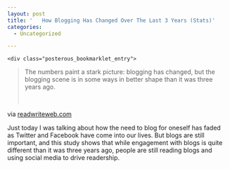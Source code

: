 ```yaml
---
layout: post
title: '   How Blogging Has Changed Over The Last 3 Years (Stats)'
categories:
  - Uncategorized

---
```



    <div class="posterous_bookmarklet_entry">
<blockquote class="posterous_long_quote">
<div class="asset-body">
<p>The numbers paint a stark picture: blogging has changed, but the blogging scene is in some ways in better shape than it was three years ago.</p>
</div>
<div class="asset-more">
<p>&nbsp;</p>
</div>
</blockquote>
<div class="posterous_quote_citation">via <a href="http://www.readwriteweb.com/archives/how_blogging_has_changed_over_the_last_three_years.php">readwriteweb.com</a></div>
<p>Just today I was talking about how the need to blog for oneself has faded as Twitter and Facebook have come into our lives. But blogs are still important, and this study shows that while engagement with blogs is quite different than it was three years ago, people are still reading blogs and using social media to drive readership.</p>
</div>
  
